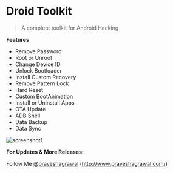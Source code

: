 # **Droid Toolkit**
> A complete toolkit for Android Hacking

**Features**
 - Remove Password
 - Root or Unroot
 - Change Device ID
 - Unlock Bootloader
 - Install Custom Recovery
 - Remove Pattern Lock
 - Hard Reset
 - Custom BootAnimation
 - Install or Uninstall Apps
 - OTA Update
 - ADB Shell
 - Data Backup
 - Data Sync

![screenshot1](https://a.fsdn.com/con/app/proj/droidtoolkit/screenshots/droid_tkit.png)

**For Updates & More Releases:**

Follow Me [@praveshagrawal](https://github.com/praveshagrawal/)
(http://www.praveshagrawal.com/)
